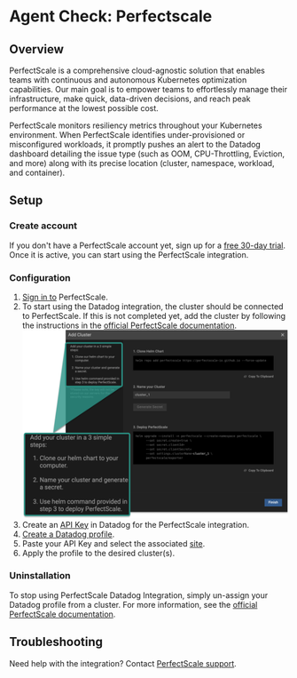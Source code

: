# Agent Check: Perfectscale

## Overview


PerfectScale is a comprehensive cloud-agnostic solution that enables teams with continuous and autonomous Kubernetes optimization capabilities. Our main goal is to empower teams to effortlessly manage their infrastructure, make quick, data-driven decisions, and reach peak performance at the lowest possible cost.

PerfectScale monitors resiliency metrics throughout your Kubernetes environment. When PerfectScale identifies under-provisioned or misconfigured workloads, it promptly pushes an alert to the Datadog dashboard detailing the issue type (such as OOM, CPU-Throttling, Eviction, and more) along with its precise location (cluster, namespace, workload, and container).

## Setup

### Create account

If you don't have a PerfectScale account yet, sign up for a [free 30-day trial][1]. Once it is active, you can start using the PerfectScale integration.

### Configuration

1. [Sign in to][2] PerfectScale.
2. To start using the Datadog integration, the cluster should be connected to PerfectScale. If this is not completed yet, add the cluster by following the instructions in the [official PerfectScale documentation][3].
![Perfectscale Screenshot][4]
3. Create an [API Key][5] in Datadog for the PerfectScale integration.
4. [Create a Datadog profile][6].
5. Paste your API Key and select the associated [site][7].
6. Apply the profile to the desired cluster(s).

### Uninstallation

To stop using PerfectScale Datadog Integration, simply un-assign your Datadog profile from a cluster. For more information, see the [official PerfectScale documentation][6].

## Troubleshooting

Need help with the integration? Contact [PerfectScale support][8].

[1]: https://app.perfectscale.io/account/sign-up?_fs=16602000196-15320833110&_fsRef=https%3A%2F%2Fwww.perfectscale.io%2F
[2]: https://app.perfectscale.io/account/login
[3]: https://docs.perfectscale.io/getting-started/step-by-step-guide-to-onboard-a-cluster
[4]: https://raw.githubusercontent.com/DataDog/integrations-extras/master/perfectscale/images/perfectscale-connect-cluster.png
[5]: https://app.datadoghq.com/organization-settings/api-keys
[6]: https://docs.perfectscale.io/customizations/communication-and-messaging/datadog-alerts-integration
[7]: https://docs.datadoghq.com/getting_started/site/
[8]: mailto:support@perfectscale.io


